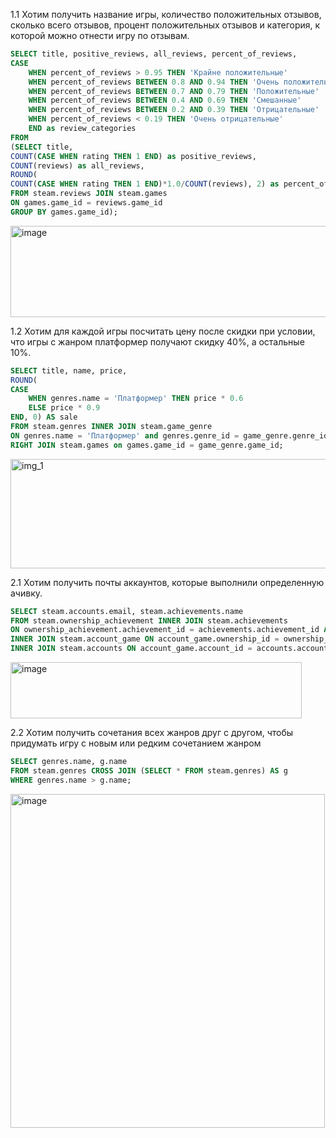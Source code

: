 1.1 Хотим получить название игры, количество положительных отзывов,
сколько всего отзывов, процент положительных отзывов и категория,
к которой можно отнести игру по отзывам.

```sql
SELECT title, positive_reviews, all_reviews, percent_of_reviews,
CASE
    WHEN percent_of_reviews > 0.95 THEN 'Крайне положительные'
    WHEN percent_of_reviews BETWEEN 0.8 AND 0.94 THEN 'Очень положительные'
    WHEN percent_of_reviews BETWEEN 0.7 AND 0.79 THEN 'Положительные'
    WHEN percent_of_reviews BETWEEN 0.4 AND 0.69 THEN 'Смешанные'
    WHEN percent_of_reviews BETWEEN 0.2 AND 0.39 THEN 'Отрицательные'
    WHEN percent_of_reviews < 0.19 THEN 'Очень отрицательные'
    END as review_categories
FROM
(SELECT title,
COUNT(CASE WHEN rating THEN 1 END) as positive_reviews,
COUNT(reviews) as all_reviews,
ROUND(
COUNT(CASE WHEN rating THEN 1 END)*1.0/COUNT(reviews), 2) as percent_of_reviews
FROM steam.reviews JOIN steam.games
ON games.game_id = reviews.game_id
GROUP BY games.game_id);
```

<img width="999" height="146" alt="image" src="https://github.com/user-attachments/assets/5fc25564-1ec3-4337-94cd-9923aa88240c" />

1.2 Хотим для каждой игры посчитать цену после скидки при условии,
что игры с жанром платформер получают скидку 40%, а остальные 10%.
```sql
SELECT title, name, price,
ROUND(
CASE
    WHEN genres.name = 'Платформер' THEN price * 0.6
    ELSE price * 0.9
END, 0) AS sale
FROM steam.genres INNER JOIN steam.game_genre
ON genres.name = 'Платформер' and genres.genre_id = game_genre.genre_id
RIGHT JOIN steam.games on games.game_id = game_genre.game_id;
```
<img width="888" height="175" alt="img_1" src="https://github.com/user-attachments/assets/2a2e4df6-e68a-4a40-8a83-c58da00eeef8" />

2.1 Хотим получить почты аккаунтов, которые выполнили определенную ачивку.

```sql
SELECT steam.accounts.email, steam.achievements.name
FROM steam.ownership_achievement INNER JOIN steam.achievements
ON ownership_achievement.achievement_id = achievements.achievement_id AND achievements.name = 'Утешительный приз'
INNER JOIN steam.account_game ON account_game.ownership_id = ownership_achievement.ownership_id
INNER JOIN steam.accounts ON account_game.account_id = accounts.account_id;
```

<img width="466" height="90" alt="image" src="https://github.com/user-attachments/assets/a0f99800-a365-4327-99e9-92d6741af404" />


2.2 Хотим получить сочетания всех жанров друг с другом,
чтобы придумать игру с новым или редким сочетанием жанром
```sql
SELECT genres.name, g.name
FROM steam.genres CROSS JOIN (SELECT * FROM steam.genres) AS g
WHERE genres.name > g.name;
```
<img width="503" height="534" alt="image" src="https://github.com/user-attachments/assets/967b406a-7e4e-4732-8501-c42ebfe14fd7" />
